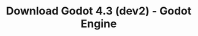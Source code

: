 ---
# Generated by /tools/generators/src/download_archive_generator !!! do not edit by hand !!!
title: 'Download Godot 4.3 (dev2) - Godot Engine'
type: 'download/archive'
name: '4.3'
flavor: 'dev2'
release_date: '2024-01-11T03:00:00-00:00'
release_notes: 'article/dev-snapshot-godot-4-3-dev-2/'
primaryPlatforms:
  - 'android.apk'
  - 'linux.64'
  - 'macos.universal'
  - 'windows.64'
  - 'web'
  - 'templates'
links:
  android.apk:
    name: 'android.apk'
    title: 'Android'
    caption: 'APK Universal (ARM64 + ARMv7 + x86_64 + x86)'
    tags:
      - 'APK download'
      - 'ARM64/v7'
      - 'x86 (64 & 32 bit)'
    hosts:
      github_builds:
        regular: 'https://github.com/godotengine/godot-builds/releases/download/4.3-dev2/Godot_v4.3-dev2_android_editor.apk'
        mono: '#'
      github:
        regular: 'https://github.com/godotengine/godot/releases/download/4.3-dev2/Godot_v4.3-dev2_android_editor.apk'
        mono: '#'
  linux.64:
    name: 'linux.64'
    title: 'Linux'
    caption: 'Padrão (x86_64)'
    tags:
      - '64 bit'
    hosts:
      github_builds:
        regular: 'https://github.com/godotengine/godot-builds/releases/download/4.3-dev2/Godot_v4.3-dev2_linux.x86_64.zip'
        mono: 'https://github.com/godotengine/godot-builds/releases/download/4.3-dev2/Godot_v4.3-dev2_mono_linux_x86_64.zip'
      github:
        regular: 'https://github.com/godotengine/godot/releases/download/4.3-dev2/Godot_v4.3-dev2_linux.x86_64.zip'
        mono: 'https://github.com/godotengine/godot/releases/download/4.3-dev2/Godot_v4.3-dev2_mono_linux_x86_64.zip'
  macos.universal:
    name: 'macos.universal'
    title: 'macOS'
    caption: 'Universal (x86_64 + Silício da Apple)'
    tags:
      - 'Intel/Apple Silicon'
      - '64 bit'
    hosts:
      github_builds:
        regular: 'https://github.com/godotengine/godot-builds/releases/download/4.3-dev2/Godot_v4.3-dev2_macos.universal.zip'
        mono: 'https://github.com/godotengine/godot-builds/releases/download/4.3-dev2/Godot_v4.3-dev2_mono_macos.universal.zip'
      github:
        regular: 'https://github.com/godotengine/godot/releases/download/4.3-dev2/Godot_v4.3-dev2_macos.universal.zip'
        mono: 'https://github.com/godotengine/godot/releases/download/4.3-dev2/Godot_v4.3-dev2_mono_macos.universal.zip'
  windows.64:
    name: 'windows.64'
    title: 'Windows'
    caption: 'Padrão (x86_64)'
    tags:
      - '64 bit'
    hosts:
      github_builds:
        regular: 'https://github.com/godotengine/godot-builds/releases/download/4.3-dev2/Godot_v4.3-dev2_win64.exe.zip'
        mono: 'https://github.com/godotengine/godot-builds/releases/download/4.3-dev2/Godot_v4.3-dev2_mono_win64.zip'
      github:
        regular: 'https://github.com/godotengine/godot/releases/download/4.3-dev2/Godot_v4.3-dev2_win64.exe.zip'
        mono: 'https://github.com/godotengine/godot/releases/download/4.3-dev2/Godot_v4.3-dev2_mono_win64.zip'
  web:
    name: 'web'
    title: 'Editor Web'
    caption: ''
    tags:
      - 'Self-hosted'
      - 'Cross-platform'
    hosts:
      github_builds:
        regular: 'https://github.com/godotengine/godot-builds/releases/download/4.3-dev2/Godot_v4.3-dev2_web_editor.zip'
        mono: '#'
      github:
        regular: 'https://github.com/godotengine/godot/releases/download/4.3-dev2/Godot_v4.3-dev2_web_editor.zip'
        mono: '#'
  linux.arm64:
    name: 'linux.arm64'
    title: 'Linux'
    caption: 'Padrão (ARM64)'
    tags:
      - 'ARM64'
      - '64 bit'
    hosts:
      github_builds:
        regular: 'https://github.com/godotengine/godot-builds/releases/download/4.3-dev2/Godot_v4.3-dev2_linux.arm64.zip'
        mono: 'https://github.com/godotengine/godot-builds/releases/download/4.3-dev2/Godot_v4.3-dev2_mono_linux_arm64.zip'
      github:
        regular: 'https://github.com/godotengine/godot/releases/download/4.3-dev2/Godot_v4.3-dev2_linux.arm64.zip'
        mono: 'https://github.com/godotengine/godot/releases/download/4.3-dev2/Godot_v4.3-dev2_mono_linux_arm64.zip'
  linux.32:
    name: 'linux.32'
    title: 'Linux'
    caption: 'Padrão (x86)'
    tags:
      - '32 bit'
    hosts:
      github_builds:
        regular: 'https://github.com/godotengine/godot-builds/releases/download/4.3-dev2/Godot_v4.3-dev2_linux.x86_32.zip'
        mono: 'https://github.com/godotengine/godot-builds/releases/download/4.3-dev2/Godot_v4.3-dev2_mono_linux_x86_32.zip'
      github:
        regular: 'https://github.com/godotengine/godot/releases/download/4.3-dev2/Godot_v4.3-dev2_linux.x86_32.zip'
        mono: 'https://github.com/godotengine/godot/releases/download/4.3-dev2/Godot_v4.3-dev2_mono_linux_x86_32.zip'
  linux.arm32:
    name: 'linux.arm32'
    title: 'Linux'
    caption: 'Padrão (ARM32)'
    tags:
      - 'ARM32'
      - '32 bit'
    hosts:
      github_builds:
        regular: 'https://github.com/godotengine/godot-builds/releases/download/4.3-dev2/Godot_v4.3-dev2_linux.arm32.zip'
        mono: 'https://github.com/godotengine/godot-builds/releases/download/4.3-dev2/Godot_v4.3-dev2_mono_linux_arm32.zip'
      github:
        regular: 'https://github.com/godotengine/godot/releases/download/4.3-dev2/Godot_v4.3-dev2_linux.arm32.zip'
        mono: 'https://github.com/godotengine/godot/releases/download/4.3-dev2/Godot_v4.3-dev2_mono_linux_arm32.zip'
  windows.32:
    name: 'windows.32'
    title: 'Windows'
    caption: 'Padrão (x86)'
    tags:
      - '32 bit'
    hosts:
      github_builds:
        regular: 'https://github.com/godotengine/godot-builds/releases/download/4.3-dev2/Godot_v4.3-dev2_win32.exe.zip'
        mono: 'https://github.com/godotengine/godot-builds/releases/download/4.3-dev2/Godot_v4.3-dev2_mono_win32.zip'
      github:
        regular: 'https://github.com/godotengine/godot/releases/download/4.3-dev2/Godot_v4.3-dev2_win32.exe.zip'
        mono: 'https://github.com/godotengine/godot/releases/download/4.3-dev2/Godot_v4.3-dev2_mono_win32.zip'
  aar_library:
    name: 'aar_library'
    title: 'Biblioteca de AAR'
    caption: ''
    tags:
      - 'Android plugins'
      - 'Java'
      - 'Kotlin'
    hosts:
      github_builds:
        regular: 'https://github.com/godotengine/godot-builds/releases/download/4.3-dev2/godot-lib.4.3.dev2.template_release.aar'
        mono: '#'
      github:
        regular: 'https://github.com/godotengine/godot/releases/download/4.3-dev2/godot-lib.4.3.dev2.template_release.aar'
        mono: '#'
  templates:
    name: 'templates'
    title: 'Modelos de exportação'
    caption: ''
    tags:
      - 'Utilizado para exportar os seus jogos para todas as plataformas suportadas'
    hosts:
      github_builds:
        regular: 'https://github.com/godotengine/godot-builds/releases/download/4.3-dev2/Godot_v4.3-dev2_export_templates.tpz'
        mono: 'https://github.com/godotengine/godot-builds/releases/download/4.3-dev2/Godot_v4.3-dev2_mono_export_templates.tpz'
      github:
        regular: 'https://github.com/godotengine/godot/releases/download/4.3-dev2/Godot_v4.3-dev2_export_templates.tpz'
        mono: 'https://github.com/godotengine/godot/releases/download/4.3-dev2/Godot_v4.3-dev2_mono_export_templates.tpz'
---